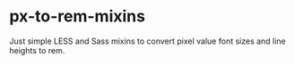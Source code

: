# px-to-rem-mixins
Just simple LESS and Sass mixins to convert pixel value font sizes and line heights to rem.
